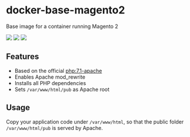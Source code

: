 # docker-base-magento2
Base image for a container running Magento 2

[![](https://images.microbadger.com/badges/image/aune/magento2.svg)](http://microbadger.com/images/aune/magento2)
[![](https://images.microbadger.com/badges/version/aune/magento2.svg)](http://microbadger.com/images/aune/magento2)
[![](https://images.microbadger.com/badges/commit/aune/magento2.svg)](http://microbadger.com/images/aune/magento2)

## Features
* Based on the official [php:7.1-apache](https://github.com/docker-library/php/blob/67efd89c36bf15cb5ba096213e0536b2cab5eb38/7.1/stretch/apache/Dockerfile)
* Enables Apache mod_rewrite
* Installs all PHP dependencies
* Sets `/var/www/html/pub` as Apache root

## Usage
Copy your application code under `/var/www/html`, so that the public folder `/var/www/html/pub` is served by Apache.
